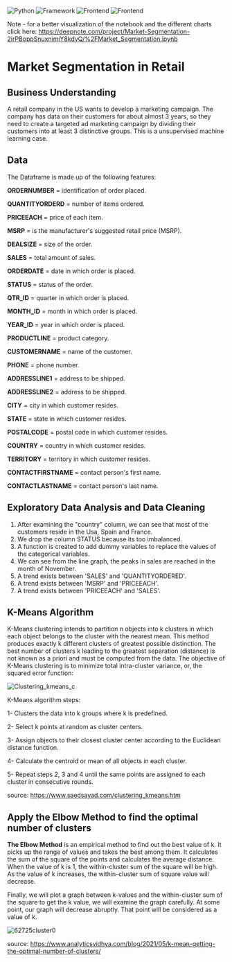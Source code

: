 ![Python](https://img.shields.io/badge/Python-blue)
![Framework](https://img.shields.io/badge/Framework-Tensorflow-orange)
![Frontend](https://img.shields.io/badge/Plotly-yellow)
![Frontend](https://img.shields.io/badge/Sklearn-green)


Note - for a better visualization of the notebook and the different charts click here: https://deepnote.com/project/Market-Segmentation-2irPBoppSnuxnimiY8kdyQ/%2FMarket_Segmentation.ipynb


# Market Segmentation in Retail

## Business Understanding

A retail company in the US wants to develop a marketing campaign. The company has data on their customers for about almost 3 years, so they need to create a targeted ad marketing campaign by dividing their customers into at least 3 distinctive groups. This is a unsupervised machine learning case.

## Data

The Dataframe is made up of the following features:

**ORDERNUMBER** = identification of order placed.

**QUANTITYORDERD** = number of items ordered.

**PRICEEACH** = price of each item.

**MSRP** = is the manufacturer's suggested retail price (MSRP). 

**DEALSIZE** = size of the order.

**SALES** = total amount of sales.

**ORDERDATE** = date in which order is placed.

**STATUS** = status of the order.

**QTR_ID** = quarter in which order is placed.

**MONTH_ID** = month in which order is placed.

**YEAR_ID** = year in which order is placed.

**PRODUCTLINE** = product category.

**CUSTOMERNAME** = name of the customer.

**PHONE** = phone number.

**ADDRESSLINE1** = address to be shipped.

**ADDRESSLINE2** = address to be shipped.

**CITY** = city in which customer resides.

**STATE** = state in which customer resides.

**POSTALCODE** = postal code in which customer resides.

**COUNTRY** = country in which customer resides.

**TERRITORY** = territory in which customer resides.

**CONTACTFIRSTNAME** = contact person's first name.

**CONTACTLASTNAME** = contact person's last name.

## Exploratory Data Analysis and Data Cleaning

1) After examining the "country" column, we can see that most of the customers reside in the Usa, Spain and France.
2) We drop the column STATUS because its too imbalanced.
3) A function is created to add dummy variables to replace the values of the categorical variables.
4) We can see from the line graph, the peaks in sales are reached in the month of November.
5) A trend exists between 'SALES' and 'QUANTITYORDERED'.
6) A trend exists between 'MSRP' and 'PRICEEACH'.
7) A trend exists between 'PRICEEACH' and 'SALES'.

## K-Means Algorithm

K-Means clustering intends to partition n objects into k clusters in which each object belongs to the cluster with the nearest mean. This method produces exactly k different clusters of greatest possible distinction. The best number of clusters k leading to the greatest separation (distance) is not known as a priori and must be computed from the data. The objective of K-Means clustering is to minimize total intra-cluster variance, or, the squared error function: 

![Clustering_kmeans_c](https://user-images.githubusercontent.com/58336896/138462797-1c66a5a6-a827-4610-a70f-7e871f2ce363.png)

K-Means algorithm steps:

1- Clusters the data into k groups where k  is predefined.

2- Select k points at random as cluster centers.

3- Assign objects to their closest cluster center according to the Euclidean distance function.

4- Calculate the centroid or mean of all objects in each cluster.

5- Repeat steps 2, 3 and 4 until the same points are assigned to each cluster in consecutive rounds.

source: https://www.saedsayad.com/clustering_kmeans.htm

## Apply the Elbow Method to find the optimal number of clusters
**The Elbow Method**  is an empirical method to find out the best value of k. It picks up the range of values and takes the best among them. It calculates the sum of the square of the points and calculates the average distance. When the value of k is 1, the within-cluster sum of the square will be high. As the value of k increases, the within-cluster sum of square value will decrease.

Finally, we will plot a graph between k-values and the within-cluster sum of the square to get the k value, we will examine the graph carefully. At some point, our graph will decrease abruptly. That point will be considered as a value of k.

![62725cluster0](https://user-images.githubusercontent.com/58336896/138468660-9cf2c5a6-5be1-41b9-a59a-e9df00fe3de5.png)

source: https://www.analyticsvidhya.com/blog/2021/05/k-mean-getting-the-optimal-number-of-clusters/
